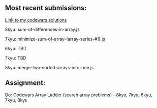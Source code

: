 ## Most recent submissions:
[Link to my codewars solutions](https://github.com/boobeh123/Codewars)

8kyu: sum-of-differences-in-array.js

7kyu: minimize-sum-of-array-(array-series-#1).js

6kyu: TBD

7kyu: TBD

8kyu: merge-two-sorted-arrays-into-one.js

## Assignment:
Do: Codewars Array Ladder (search array problems) - 8kyu, 7kyu, 6kyu, 7kyu, 8kyu